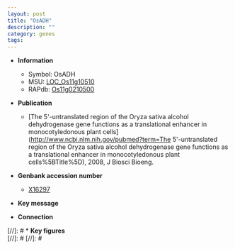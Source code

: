 ```yaml
---
layout: post
title: "OsADH"
description: ""
category: genes
tags: 
---
```


* **Information**  
    + Symbol: OsADH  
    + MSU: [LOC_Os11g10510](http://rice.plantbiology.msu.edu/cgi-bin/ORF_infopage.cgi?orf=LOC_Os11g10510)  
    + RAPdb: [Os11g0210500](http://rapdb.dna.affrc.go.jp/viewer/gbrowse_details/irgsp1?name=Os11g0210500)  

* **Publication**  
    + [The 5'-untranslated region of the Oryza sativa alcohol dehydrogenase gene functions as a translational enhancer in monocotyledonous plant cells](http://www.ncbi.nlm.nih.gov/pubmed?term=The 5'-untranslated region of the Oryza sativa alcohol dehydrogenase gene functions as a translational enhancer in monocotyledonous plant cells%5BTitle%5D), 2008, J Biosci Bioeng.

* **Genbank accession number**  
    + [X16297](http://www.ncbi.nlm.nih.gov/nuccore/X16297)

* **Key message**  

* **Connection**  

[//]: # * **Key figures**  
[//]: # 
[//]: # 
